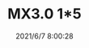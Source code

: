 ﻿---
layout: post 
title: MX3.0 1*5
tags: 
categories: wire-harness
overview: Reference P/N 0490-1
series: 
part_number: 0574-1
thumb_img: 
small_img: static/202106/574-20210607.jpg
date: 2021/6/7 8:00:28
---



